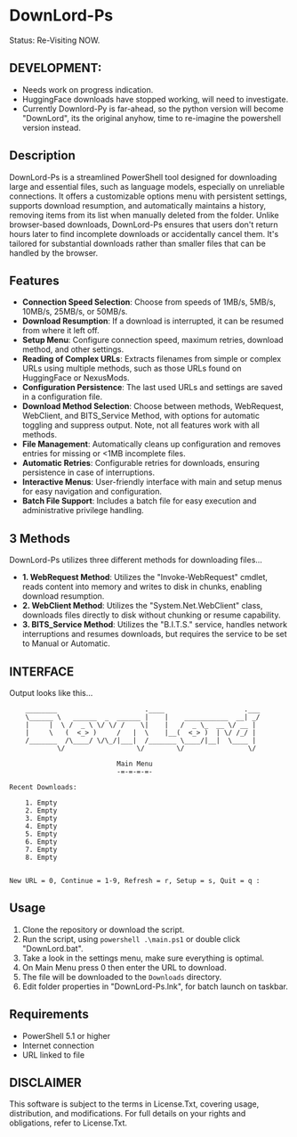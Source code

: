 # DownLord-Ps
Status: Re-Visiting NOW.

## DEVELOPMENT:
- Needs work on progress indication. 
- HuggingFace downloads have stopped working, will need to investigate. 
- Currently Downlord-Py is far-ahead, so the python version will become "DownLord", its the original anyhow, time to re-imagine the powershell version instead.

## Description
DownLord-Ps is a streamlined PowerShell tool designed for downloading large and essential files, such as language models, especially on unreliable connections. It offers a customizable options menu with persistent settings, supports download resumption, and automatically maintains a history, removing items from its list when manually deleted from the folder. Unlike browser-based downloads, DownLord-Ps ensures that users don't return hours later to find incomplete downloads or accidentally cancel them. It's tailored for substantial downloads rather than smaller files that can be handled by the browser.

## Features
- **Connection Speed Selection**: Choose from speeds of 1MB/s, 5MB/s, 10MB/s, 25MB/s, or 50MB/s.
- **Download Resumption**: If a download is interrupted, it can be resumed from where it left off.
- **Setup Menu**: Configure connection speed, maximum retries, download method, and other settings.
- **Reading of Complex URLs**: Extracts filenames from simple or complex URLs using multiple methods, such as those URLs found on HuggingFace or NexusMods.
- **Configuration Persistence**: The last used URLs and settings are saved in a configuration file.
- **Download Method Selection**: Choose between methods, WebRequest, WebClient, and BITS_Service Method, with options for automatic toggling and suppress output. Note, not all features work with all methods.
- **File Management**: Automatically cleans up configuration and removes entries for missing or <1MB incomplete files.
- **Automatic Retries**: Configurable retries for downloads, ensuring persistence in case of interruptions.
- **Interactive Menus**: User-friendly interface with main and setup menus for easy navigation and configuration.
- **Batch File Support**: Includes a batch file for easy execution and administrative privilege handling.

## 3 Methods
DownLord-Ps utilizes three different methods for downloading files...
- **1. WebRequest Method**: Utilizes the "Invoke-WebRequest" cmdlet, reads content into memory and writes to disk in chunks, enabling download resumption.
- **2. WebClient Method**: Utilizes the "System.Net.WebClient" class, downloads files directly to disk without chunking or resume capability.
- **3. BITS_Service Method**: Utilizes the "B.I.T.S." service, handles network interruptions and resumes downloads, but requires the service to be set to Manual or Automatic.

## INTERFACE
Output looks like this...

```
    ________                      .____                    .___
    \______ \   ______  _  ______ |    |    ___________  __| _/
    |     |  \ /  _ \ \/ \/ /    \|    |   /  _ \_  __ \/ __ |
    |     \   (  <_> )     /   |  \    |__(  <_> )  | \/ /_/ |
    /_______  /\____/ \/\_/|___|  /_______ \____/|__|  \____ |
            \/                  \/        \/                \/

                           Main Menu
                           -=-=-=-=-

Recent Downloads:

    1. Empty
    2. Empty
    3. Empty
    4. Empty
    5. Empty
    6. Empty
    7. Empty
    8. Empty


New URL = 0, Continue = 1-9, Refresh = r, Setup = s, Quit = q :

```

## Usage
1. Clone the repository or download the script.
2. Run the script, using `powershell .\main.ps1` or double click "DownLord.bat".
3. Take a look in the settings menu, make sure everything is optimal.
4. On Main Menu press 0 then enter the URL to download.
5. The file will be downloaded to the `Downloads` directory.
6. Edit folder properties in "DownLord-Ps.lnk", for batch launch on taskbar.

## Requirements
- PowerShell 5.1 or higher
- Internet connection
- URL linked to file

## DISCLAIMER
This software is subject to the terms in License.Txt, covering usage, distribution, and modifications. For full details on your rights and obligations, refer to License.Txt.
